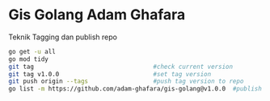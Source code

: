 # Gis Golang Adam Ghafara

Teknik Tagging dan publish repo

```sh
go get -u all
go mod tidy
git tag                                 #check current version
git tag v1.0.0                          #set tag version
git push origin --tags                  #push tag version to repo
go list -m https://github.com/adam-ghafara/gis-golang@v1.0.0  #publish to pkg dev, replace ORG/URL with your repo URL
```

<!-- ```sh
[https://asia-southeast2-testlogin-366704.cloudfunctions.net/updated](https://asia-southeast2-testlogin-366704.cloudfunctions.net/getaaalll -get all
```

```sh
https://asia-southeast2-testlogin-366704.cloudfunctions.net/function-16 -admin khusus
https://asia-southeast2-testlogin-366704.cloudfunctions.net/gislocation -gis tempat penjualan
https://asia-southeast2-testlogin-366704.cloudfunctions.net/post -post ( ini payloadnya {
   " Username": "pakrolly",
		"Password": "ganteng",
		"Role":     "admin"
})
```

```sh
https://us-central1-testlogin-366704.cloudfunctions.net/delete
https://asia-southeast2-testlogin-366704.cloudfunctions.net/updated)
``` -->

